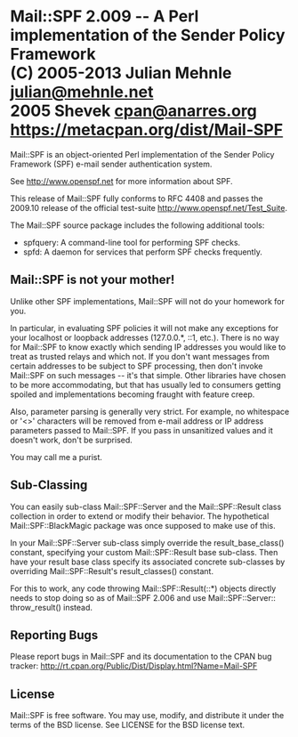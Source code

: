 Mail::SPF 2.009 -- A Perl implementation of the Sender Policy Framework  
(C) 2005-2013 Julian Mehnle <julian@mehnle.net>  
    2005      Shevek <cpan@anarres.org>  
<https://metacpan.org/dist/Mail-SPF>  
==============================================================================

Mail::SPF is an object-oriented Perl implementation of the Sender Policy
Framework (SPF) e-mail sender authentication system.

See <http://www.openspf.net> for more information about SPF.

This release of Mail::SPF fully conforms to RFC 4408 and passes the 2009.10
release of the official test-suite <http://www.openspf.net/Test_Suite>.

The Mail::SPF source package includes the following additional tools:

  * spfquery:  A command-line tool for performing SPF checks.
  * spfd:      A daemon for services that perform SPF checks frequently.

Mail::SPF is not your mother!
-----------------------------

Unlike other SPF implementations, Mail::SPF will not do your homework for you.

In particular, in evaluating SPF policies it will not make any exceptions for
your localhost or loopback addresses (127.0.0.*, ::1, etc.).  There is no way
for Mail::SPF to know exactly which sending IP addresses you would like to
treat as trusted relays and which not.  If you don't want messages from certain
addresses to be subject to SPF processing, then don't invoke Mail::SPF on such
messages -- it's that simple.  Other libraries have chosen to be more
accommodating, but that has usually led to consumers getting spoiled and
implementations becoming fraught with feature creep.

Also, parameter parsing is generally very strict.  For example, no whitespace
or '<>' characters will be removed from e-mail address or IP address parameters
passed to Mail::SPF.  If you pass in unsanitized values and it doesn't work,
don't be surprised.

You may call me a purist.

Sub-Classing
------------

You can easily sub-class Mail::SPF::Server and the Mail::SPF::Result class
collection in order to extend or modify their behavior.  The hypothetical
Mail::SPF::BlackMagic package was once supposed to make use of this.

In your Mail::SPF::Server sub-class simply override the result_base_class()
constant, specifying your custom Mail::SPF::Result base sub-class.  Then have
your result base class specify its associated concrete sub-classes by
overriding Mail::SPF::Result's result_classes() constant.

For this to work, any code throwing Mail::SPF::Result(::*) objects directly
needs to stop doing so as of Mail::SPF 2.006 and use Mail::SPF::Server::
throw_result() instead.

Reporting Bugs
--------------

Please report bugs in Mail::SPF and its documentation to the CPAN bug tracker:
<http://rt.cpan.org/Public/Dist/Display.html?Name=Mail-SPF>

License
-------

Mail::SPF is free software.  You may use, modify, and distribute it under the
terms of the BSD license.  See LICENSE for the BSD license text.
